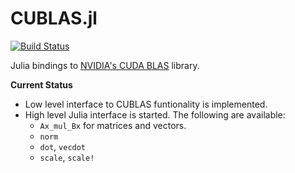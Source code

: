 # CUBLAS.jl

[![Build Status](https://travis-ci.org/JuliaGPU/CUBLAS.jl.svg?branch=master)](https://travis-ci.org/JuliaGPU/CUBLAS.jl)

Julia bindings to [NVIDIA's CUDA BLAS](http://docs.nvidia.com/cuda/cublas/#axzz3QuWcFxvY) library.

**Current Status**
* Low level interface to CUBLAS funtionality is implemented.
* High level Julia interface is started. The following are available:
    * `Ax_mul_Bx` for matrices and vectors.
    * `norm`
    * `dot`, `vecdot`
    * `scale`, `scale!`
